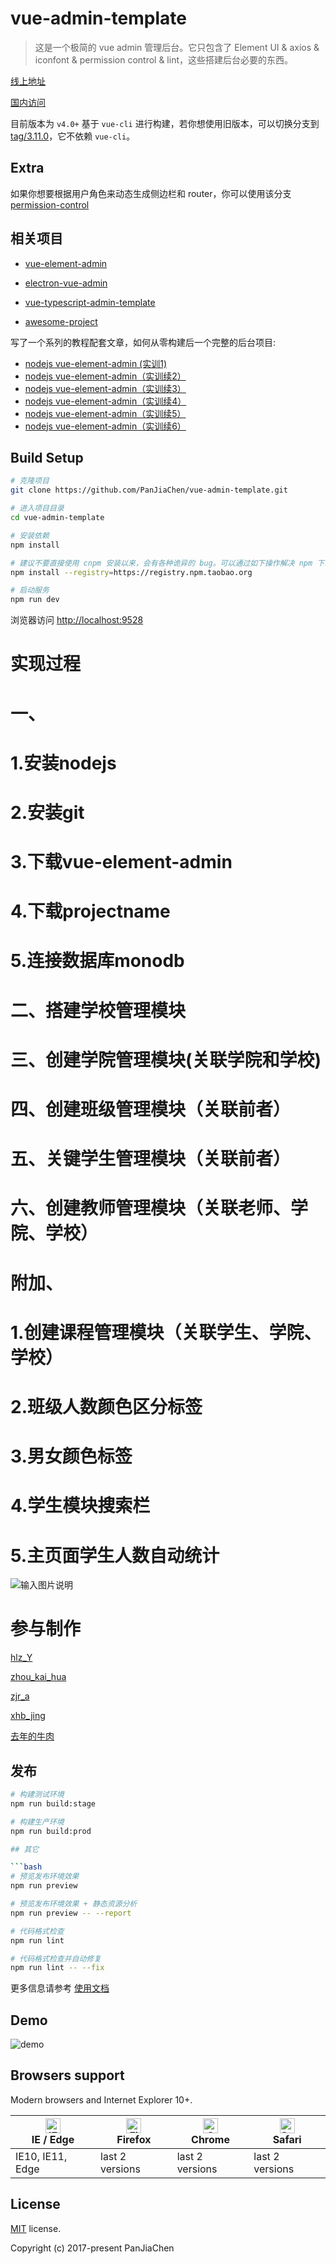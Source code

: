 # vue-admin-template

> 这是一个极简的 vue admin 管理后台。它只包含了 Element UI & axios & iconfont & permission control & lint，这些搭建后台必要的东西。

[线上地址](http://panjiachen.github.io/vue-admin-template)

[国内访问](https://panjiachen.gitee.io/vue-admin-template)

目前版本为 `v4.0+` 基于 `vue-cli` 进行构建，若你想使用旧版本，可以切换分支到[tag/3.11.0](https://github.com/PanJiaChen/vue-admin-template/tree/tag/3.11.0)，它不依赖 `vue-cli`。

## Extra

如果你想要根据用户角色来动态生成侧边栏和 router，你可以使用该分支[permission-control](https://github.com/PanJiaChen/vue-admin-template/tree/permission-control)

## 相关项目

- [vue-element-admin](https://github.com/PanJiaChen/vue-element-admin)

- [electron-vue-admin](https://github.com/PanJiaChen/electron-vue-admin)

- [vue-typescript-admin-template](https://github.com/Armour/vue-typescript-admin-template)

- [awesome-project](https://github.com/PanJiaChen/vue-element-admin/issues/2312)

写了一个系列的教程配套文章，如何从零构建后一个完整的后台项目:
- [nodejs vue-element-admin (实训1)](https://www.jianshu.com/p/aaf830870744)
- [nodejs vue-element-admin（实训续2）](https://www.jianshu.com/p/584ff2e485d5)
- [nodejs vue-element-admin（实训续3）](https://www.jianshu.com/p/64f711c68fef)
- [nodejs vue-element-admin（实训续4）](https://www.jianshu.com/p/2bcfad54d0ba)
- [nodejs vue-element-admin（实训续5）](https://www.jianshu.com/p/50d50ecd30fa)
- [nodejs vue-element-admin（实训续6）](https://www.jianshu.com/p/d40cbd483fea)


## Build Setup

```bash
# 克隆项目
git clone https://github.com/PanJiaChen/vue-admin-template.git

# 进入项目目录
cd vue-admin-template

# 安装依赖
npm install

# 建议不要直接使用 cnpm 安装以来，会有各种诡异的 bug。可以通过如下操作解决 npm 下载速度慢的问题
npm install --registry=https://registry.npm.taobao.org

# 启动服务
npm run dev
```

浏览器访问 [http://localhost:9528](http://localhost:9528)

# 实现过程
# 一、
# 1.安装nodejs
# 2.安装git
# 3.下载vue-element-admin
# 4.下载projectname
# 5.连接数据库monodb
# 二、搭建学校管理模块
# 三、创建学院管理模块(关联学院和学校)
# 四、创建班级管理模块（关联前者）
# 五、关键学生管理模块（关联前者）
# 六、创建教师管理模块（关联老师、学院、学校）
# 附加、
# 1.创建课程管理模块（关联学生、学院、学校）
# 2.班级人数颜色区分标签
# 3.男女颜色标签
# 4.学生模块搜索栏
# 5.主页面学生人数自动统计

![输入图片说明](https://images.gitee.com/uploads/images/2019/1213/092330_c25e9bae_5545388.png "捕获.PNG")

# 参与制作

[hlz_Y](http://gitee.com/hlz_y)

[zhou_kai_hua](http://gitee.com/zhou_kai_hua)

[zjr_a](http://gitee.com/zjr_a)

[xhb_jing](https://gitee.com/xhb_jing)

[去年的牛肉](https://www.jianshu.com/search?q=去年的牛肉&page=1&type=note)

## 发布

```bash
# 构建测试环境
npm run build:stage

# 构建生产环境
npm run build:prod

## 其它

```bash
# 预览发布环境效果
npm run preview

# 预览发布环境效果 + 静态资源分析
npm run preview -- --report

# 代码格式检查
npm run lint

# 代码格式检查并自动修复
npm run lint -- --fix
```

更多信息请参考 [使用文档](https://panjiachen.github.io/vue-element-admin-site/zh/)

## Demo

![demo](https://github.com/PanJiaChen/PanJiaChen.github.io/blob/master/images/demo.gif)

## Browsers support

Modern browsers and Internet Explorer 10+.

| [<img src="https://raw.githubusercontent.com/alrra/browser-logos/master/src/edge/edge_48x48.png" alt="IE / Edge" width="24px" height="24px" />](http://godban.github.io/browsers-support-badges/)</br>IE / Edge | [<img src="https://raw.githubusercontent.com/alrra/browser-logos/master/src/firefox/firefox_48x48.png" alt="Firefox" width="24px" height="24px" />](http://godban.github.io/browsers-support-badges/)</br>Firefox | [<img src="https://raw.githubusercontent.com/alrra/browser-logos/master/src/chrome/chrome_48x48.png" alt="Chrome" width="24px" height="24px" />](http://godban.github.io/browsers-support-badges/)</br>Chrome | [<img src="https://raw.githubusercontent.com/alrra/browser-logos/master/src/safari/safari_48x48.png" alt="Safari" width="24px" height="24px" />](http://godban.github.io/browsers-support-badges/)</br>Safari |
| --------- | --------- | --------- | --------- |
| IE10, IE11, Edge| last 2 versions| last 2 versions| last 2 versions

## License

[MIT](https://github.com/PanJiaChen/vue-admin-template/blob/master/LICENSE) license.

Copyright (c) 2017-present PanJiaChen
